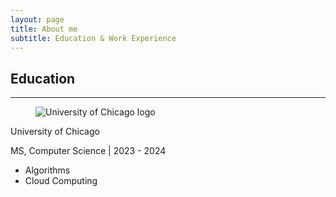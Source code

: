 ```yaml
---
layout: page
title: About me
subtitle: Education & Work Experience
---
```



<head>
  <!-- Other head content -->
  <link rel="stylesheet" href="https://cdnjs.cloudflare.com/ajax/libs/bulma/0.9.3/css/bulma.min.css">
</head>

<section class="section">
  <div class="container">
    <h1 class="title has-text-centered">Education</h1>
    <hr />
    <div class="card">
      <div class="card-content">
        <div class="media">
          <div class="media-left">
            <figure class="image is-48x48">
              <img src="img/education/uchicago.png" alt="University of Chicago logo" />
            </figure>
          </div>
          <div class="content">
            <p class="title is-4">University of Chicago</p>
            <p class="subtitle is-6">MS, Computer Science | 2023 - 2024</p>
            <ul>
              <li>Algorithms</li>
              <li>Cloud Computing</li>
              <!-- Add more courses as needed -->
            </ul>
          </div>
        </div>
      </div>
    </div>
    <!-- Repeat the card structure for other education entries -->
  </div>
</section>


